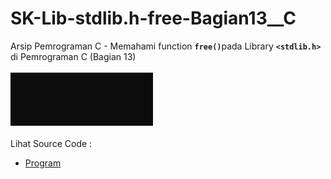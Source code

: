 # SK-Lib-stdlib.h-free-Bagian13__C
Arsip Pemrograman C - Memahami function <code><b>free()</b></code>pada Library <code><b>&lt;stdlib.h></b></code> di Pemrograman C (Bagian 13)<br><br>
<img src="https://github.com/RizkyKhapidsyah/SK-Lib-stdlib.h-free-Bagian13__C/blob/master/SK-Lib-stdlib.h-free-Bagian13__C/x64/result/001.JPG"><br><br>
Lihat Source Code : <br>
- <a href="https://github.com/RizkyKhapidsyah/SK-Lib-stdlib.h-free-Bagian13__C/blob/master/SK-Lib-stdlib.h-free-Bagian13__C/Source.c">Program</a>
